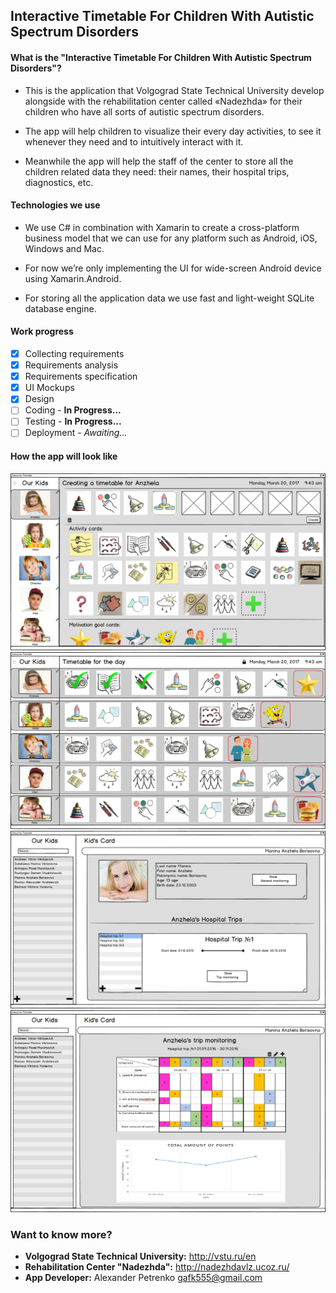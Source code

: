 ## Interactive Timetable For Children With Autistic Spectrum Disorders ##

#### What is the "Interactive Timetable For Children With Autistic Spectrum Disorders"? ####

* This is the application that Volgograd State Technical University develop alongside with the rehabilitation center called «Nadezhda» 
for their children who have all sorts of autistic spectrum disorders. 

* The app will help children to visualize their every day activities, to see it whenever they need and to intuitively interact with it.

* Meanwhile the app will help the staff of the center to store all the children related data they need: their names, 
their hospital trips, diagnostics, etc.

#### Technologies we use ####
* We use C# in combination with Xamarin to create a cross-platform business model that we can use 
for any platform such as Android, iOS, Windows and Mac.

* For now we’re only implementing the UI for wide-screen Android device using Xamarin.Android.

* For storing all the application data we use fast and light-weight SQLite database engine.

#### Work progress ####
- [x] Collecting requirements
- [x] Requirements analysis
- [x] Requirements specification
- [x] UI Mockups
- [x] Design
- [ ] Coding - **In Progress...**
- [ ] Testing - **In Progress...**
- [ ] Deployment - *Awaiting...*

#### How the app will look like ####
![Create Timetable](https://github.com/gafk/Interactive-Timetable-for-Autists/blob/master/ImagesForWiki/CreateTimetable.png)
![Show Timetable](https://github.com/gafk/Interactive-Timetable-for-Autists/blob/master/ImagesForWiki/ShowTimetable.png)
![User List](https://github.com/gafk/Interactive-Timetable-for-Autists/blob/master/ImagesForWiki/UserList.png)
![User Monitoring](https://github.com/gafk/Interactive-Timetable-for-Autists/blob/master/ImagesForWiki/TripMonitoring.png)


### Want to know more? ###
* **Volgograd State Technical University:** http://vstu.ru/en
* **Rehabilitation Center "Nadezhda":** http://nadezhdavlz.ucoz.ru/
* **App Developer:** Alexander Petrenko gafk555@gmail.com
